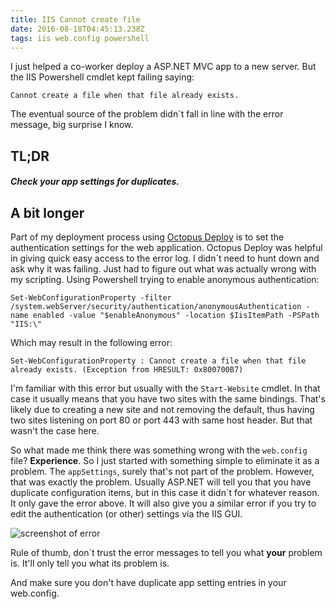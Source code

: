 ```yaml
---
title: IIS Cannot create file
date: 2016-08-18T04:45:13.238Z
tags: iis web.config powershell
---
```

I just helped a co-worker deploy a ASP.NET MVC app to a new server. But the IIS Powershell cmdlet kept failing saying:

`Cannot create a file when that file already exists.`

The eventual source of the problem didn`t fall in line with the error message, big surprise I know.

<!--more-->

## TL;DR

##### Check your app settings for duplicates.

## A bit longer

Part of my deployment process using [Octopus Deploy](https://www.octopus.com) is to set the authentication settings for the web application. Octopus Deploy was helpful in giving quick easy access to the error log. I didn`t need to hunt down and ask why it was failing. Just had to figure out what was actually wrong with my scripting. Using Powershell trying to enable anonymous authentication:

```
Set-WebConfigurationProperty -filter /system.webServer/security/authentication/anonymousAuthentication -name enabled -value "$enableAnonymous" -location $IisItemPath -PSPath "IIS:\"
```

Which may result in the following error:

```
Set-WebConfigurationProperty : Cannot create a file when that file already exists. (Exception from HRESULT: 0x800700B7)
```

I'm familiar with this error but usually with the `Start-Website` cmdlet. In that case it usually means that you have two sites with the same bindings. That's likely due to creating a new site and not removing the default, thus having two sites listening on port 80 or port 443 with same host header. But that wasn't the case here.

So what made me think there was something wrong with the `web.config` file? **Experience**. So I just started with something simple to eliminate it as a problem. The `appSettings`, surely that's not part of the problem. However, that was exactly the problem. Usually ASP.NET will tell you that you have duplicate configuration items, but in this case it didn`t for whatever reason. It only gave the error above. It will also give you a similar error if you try to edit the authentication (or other) settings via the IIS GUI.

![screenshot of error](/images/cannot-create-file-iis.png)

Rule of thumb, don`t trust the error messages to tell you what **your** problem is. It'll only tell you what its problem is.

And make sure you don't have duplicate app setting entries in your web.config.
